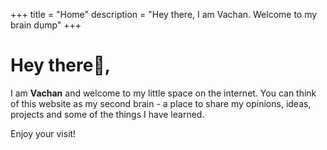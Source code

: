 +++
title = "Home"
description = "Hey there, I am Vachan. Welcome to my brain dump"
+++
# Hey there👋️,
I am **Vachan** and welcome to my little space on the internet. You can  think of this website as my second brain - a place to share my opinions, ideas, projects and some of the things I have learned.

Enjoy your visit!